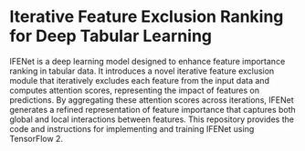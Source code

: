 # Iterative Feature Exclusion Ranking for Deep Tabular Learning

IFENet is a deep learning model designed to enhance feature importance ranking in tabular data. It introduces a novel iterative feature exclusion module that iteratively excludes each feature from the input data and computes attention scores, representing the impact of features on predictions. By aggregating these attention scores across iterations, IFENet generates a refined representation of feature importance that captures both global and local interactions between features. This repository provides the code and instructions for implementing and training IFENet using TensorFlow 2.
 

